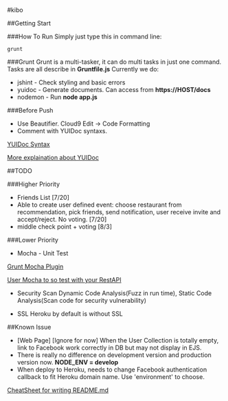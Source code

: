 #kibo


##Getting Start


###How To Run
Simply just type this in command line:
```
grunt
```

###Grunt
Grunt is a multi-tasker, it can do multi tasks in just one command. Tasks are all describe in **Gruntfile.js**
Currently we do:
* jshint - Check styling and basic errors
* yuidoc - Generate documents. Can access from **https://HOST/docs**
* nodemon - Run **node app.js**

###Before Push
* Use Beautifier. Cloud9 Edit -> Code Formatting
* Comment with YUIDoc syntaxs.

[YUIDoc Syntax](http://yui.github.io/yuidoc/syntax/index.html)

[More explaination about YUIDoc](http://code.tutsplus.com/tutorials/documenting-javascript-with-yuidoc--net-25324)


##TODO

###Higher Priority

* Friends List [7/20]
* Able to create user defined event: choose restaurant from recommendation, pick friends, send notification, user receive invite and accept/reject. No voting. [7/20]
* middle check point + voting [8/3]


###Lower Priority

* Mocha - Unit Test

[Grunt Mocha Plugin](https://github.com/pghalliday/grunt-mocha-test)

[User Mocha to so test with your RestAPI](http://thewayofcode.wordpress.com/2013/04/21/how-to-build-and-test-rest-api-with-nodejs-express-mocha/)

* Security Scan
Dynamic Code Analysis(Fuzz in run time), Static Code Analysis(Scan code for security vulnerability)

* SSL
Heroku by default is without SSL


##Known Issue
* [Web Page] [Ignore for now] When the User Collection is totally empty, link to Facebook work correctly in DB but may not display in EJS.
* There is really no difference on development version and production version now. **NODE_ENV = develop**
* When deploy to Heroku, needs to change Facebook authentication callback to fit Heroku domain name. Use 'environment' to choose.



[CheatSheet for writing README.md](https://github.com/adam-p/markdown-here/wiki/Markdown-Cheatsheet)